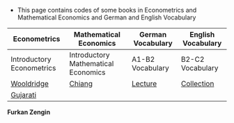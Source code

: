 * This page contains codes of some books in Econometrics and Mathematical Economics and German and English Vocabulary
 

 




 
Econometrics    |     Mathematical Economics    |   German Vocabulary |  English Vocabulary
------------    |     ----------------------    |   ----------------- |  ------------------ 
Introductory Econometrics | Introductory Mathematical Economics | A1-B2 Vocabulary | B2-C2 Vocabulary
[Wooldridge](https://github.com/tatanik501/EconL/files/7335321/WOOLDRIDGE.pdf) | [Chiang](https://github.com/tatanik501/EconL/files/7335326/CHIANG.pdf)| [Lecture](https://github.com/tatanik501/EconL/files/7335342/german.pdf) | [Collection](https://github.com/tatanik501/EconL/files/7135133/combinepdf.pdf)
 | [Gujarati](https://github.com/tatanik501/EconL/files/7335352/GUJ.pdf)






**Furkan Zengin**

                
                

